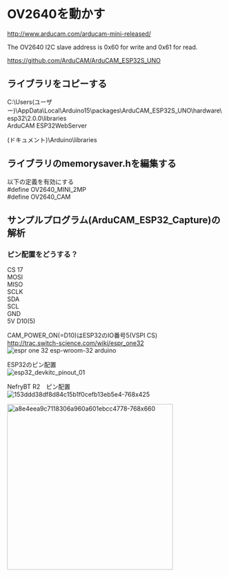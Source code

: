# OV2640を動かす
http://www.arducam.com/arducam-mini-released/

The OV2640 I2C slave address is 0x60 for write and 0x61 for read.

https://github.com/ArduCAM/ArduCAM_ESP32S_UNO


## ライブラリをコピーする
C:\Users\(ユーザー)\AppData\Local\Arduino15\packages\ArduCAM_ESP32S_UNO\hardware\esp32\2.0.0\libraries\
ArduCAM
ESP32WebServer

(ドキュメント)\Arduino\libraries

## ライブラリのmemorysaver.hを編集する  
以下の定義を有効にする  
#define OV2640_MINI_2MP  
#define OV2640_CAM  

## サンプルプログラム(ArduCAM_ESP32_Capture)の解析

### ピン配置をどうする？  
CS  17  
MOSI  
MISO  
SCLK  
SDA  
SCL  
GND  
5V  D10(5)  

CAM_POWER_ON(=D10)はESP32のIO番号5(VSPI CS)  
http://trac.switch-science.com/wiki/espr_one32  
![espr one 32 esp-wroom-32 arduino](https://user-images.githubusercontent.com/25577827/49706042-869b7980-fc66-11e8-8321-84c2bbef210c.PNG)  

ESP32のピン配置  
![esp32_devkitc_pinout_01](https://user-images.githubusercontent.com/25577827/49706167-79cb5580-fc67-11e8-9c79-ac03d4d5cee4.png)  

NefryBT R2　ピン配置  
![153ddd38df8d84c15b1f0cefb13eb5e4-768x425](https://user-images.githubusercontent.com/25577827/49710207-6cb86180-fc7b-11e8-8e6a-e0398bdf4f1a.png)  

<img width="384" alt="a8e4eea9c7118306a960a601ebcc4778-768x660" src="https://user-images.githubusercontent.com/25577827/49710209-6e822500-fc7b-11e8-84a7-914ad6560271.png">  

